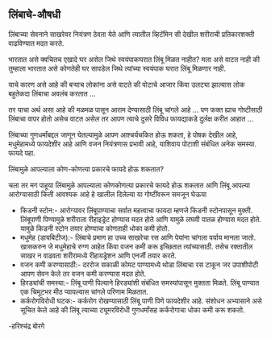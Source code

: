 ## लिंबाचे-औषधी 

लिंबाच्या सेवनाने साखरेवर नियंत्रण ठेवता येते आणि त्यातील व्हिटॅमिन सी देखील शरीराची प्रतिकारशक्ती वाढविण्यात मदत करते.

भारतात असे क्वचितच एखादे घर असेल जिथे स्वयंपाकघरात लिंबू मिळत नाहीत? मला असे वाटत नाही की तुम्हाला भारतात असे कोणतेही घर सापडेल जिथे त्यांच्या स्वयंपाक घरात लिंबू मिळणार नाही.

याचे कारण असे आहे की बर्‍याच लोकांना असे वाटते की पोटाचे आजार किंवा उलट्या झाल्यास लोक बहुतेकदा लिंबाचा अवलंब करतात …

तर याचा अर्थ असा आहे की मळमळ पासून आराम देण्यासाठी लिंबू चांगले आहे … पण फक्त ह्याच गोष्टीसाठी लिंबाचा वापर होतो असेच वाटत असेल तर आपण त्याचे दुसरे विविध फायद्याकडे दुर्लक्ष करीत आहात …

लिंबाच्या गुणधर्मांबद्दल जाणून घेतल्यामुळे आपण आश्चर्यचकित होऊ शकता, हे पोषक देखील आहे, मधुमेहामध्ये फायदेशीर आहे आणि वजन नियंत्रणास प्रभावी आहे, याशिवाय पोटाशी संबंधित अनेक समस्या. फायदे पहा.

लिंबामुळे आपल्याला कोण-कोणत्या प्रकारचे फायदे होऊ शकतात?

चला तर मग पाहूया लिंबामुळे आपल्याला कोणकोणत्या प्रकारचे फायदे होऊ शकतात आणि लिंबू आपल्या आरोग्यासाठी किती आवश्यक आहे हे खालील दिलेल्या या गोष्टींवरून समजून घेऊया

- किडनी स्टोन:- आरोग्यावर लिंबूपाण्याचा सर्वात महत्वाचा फायदा म्हणजे किडनी स्टोनपासून मुक्ती. लिंबूपाणी पिण्यामुळे शरीराला रीहाइड्रेट होण्यास मदत होते आणि यामुळे लघवी पातळ होण्यास मदत होते. यामुळे किडनी स्टोन तयार होण्याचा कोणताही धोका कमी होतो.
- मधुमेह (डायबि‍टीज):- लिंबाचे प्रमाण हा उच्च साखरेचा रस आणि पेयांना चांगला पर्याय मानला जातो. खासकरुन जे मधुमेहाचे रुग्ण आहेत किंवा वजन कमी करू इच्छितात त्यांच्यासाठी. तसेच रक्तातील साखर न वाढवता शरीरामध्ये रीहायड्रेशन आणि एनर्जी तयार करते.
- वजन कमी करण्यासाठी:- दररोज सकाळी कोमट पाण्यामध्ये थोडा लिंबाचा रस टाकून जर उपाशीपोटी आपण सेवन केले तर वजन कमी करण्यास मदत होते.
- हिरड्यांची समस्या:- लिंबू पाणी पिल्याने हिरड्यांशी संबंधित समस्यांपासून मुक्तता मिळते. लिंबू पाण्यात एक चिमूटभर मीठ प्यायल्यास चांगले परिणाम मिळतात.
- कर्करोगविरोधी घटक:- कर्करोग रोखण्यासाठी लिंबू पाणी पिणे फायदेशीर आहे. संशोधन अभ्यासाने असे सूचित केले आहे की लिंबू त्याच्या ट्यूमरविरोधी गुणधर्मांसह कर्करोगाचा धोका कमी करू शकतो.

-हरिश्चंद्र बोरगे
 